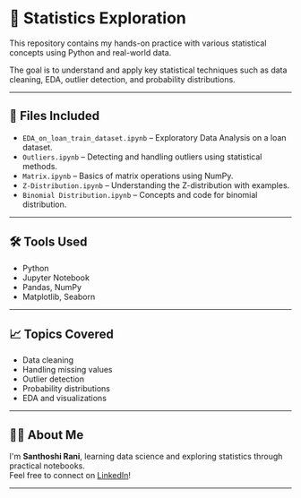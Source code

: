 # 📘 Statistics Exploration

This repository contains my hands-on practice with various statistical concepts using Python and real-world data.

The goal is to understand and apply key statistical techniques such as data cleaning, EDA, outlier detection, and probability distributions.

---

## 📂 Files Included

- `EDA_on_loan_train_dataset.ipynb` – Exploratory Data Analysis on a loan dataset.
- `Outliers.ipynb` – Detecting and handling outliers using statistical methods.
- `Matrix.ipynb` – Basics of matrix operations using NumPy.
- `Z-Distribution.ipynb` – Understanding the Z-distribution with examples.
- `Binomial Distribution.ipynb` – Concepts and code for binomial distribution.

---

## 🛠 Tools Used

- Python  
- Jupyter Notebook  
- Pandas, NumPy  
- Matplotlib, Seaborn  

---

## 📈 Topics Covered

- Data cleaning
- Handling missing values
- Outlier detection
- Probability distributions
- EDA and visualizations

---

## 🙋‍♀️ About Me

I'm **Santhoshi Rani**, learning data science and exploring statistics through practical notebooks.  
Feel free to connect on [LinkedIn](https://www.linkedin.com/in/sammidi-santhoshi-rani-aspiring-data-scientist/)!

---

